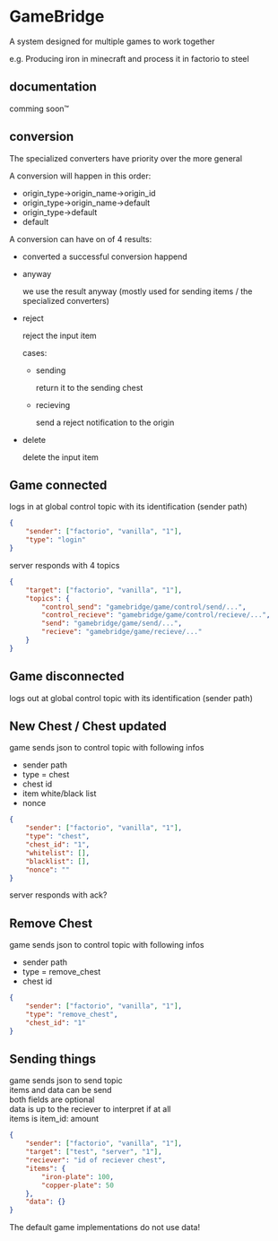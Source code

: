 # GameBridge

A system designed for multiple games to work together

e.g. Producing iron in minecraft and process it in factorio to steel

## documentation

comming soon™

## conversion

The specialized converters have priority over the more general

A conversion will happen in this order:

-   origin_type->origin_name->origin_id
-   origin_type->origin_name->default
-   origin_type->default
-   default

A conversion can have on of 4 results:

-   converted
    a successful conversion happend
-   anyway

    we use the result anyway (mostly used for sending items / the specialized converters)

-   reject

    reject the input item

    cases:

    -   sending

        return it to the sending chest

    -   recieving

        send a reject notification to the origin

-   delete

    delete the input item

## Game connected

logs in at global control topic with its identification (sender path)

```json
{
    "sender": ["factorio", "vanilla", "1"],
    "type": "login"
}
```

server responds with 4 topics

```json
{
    "target": ["factorio", "vanilla", "1"],
    "topics": {
        "control_send": "gamebridge/game/control/send/...",
        "control_recieve": "gamebridge/game/control/recieve/...",
        "send": "gamebridge/game/send/...",
        "recieve": "gamebridge/game/recieve/..."
    }
}
```

## Game disconnected

logs out at global control topic with its identification (sender path)

## New Chest / Chest updated

game sends json to control topic with following infos

-   sender path
-   type = chest
-   chest id
-   item white/black list
-   nonce

```json
{
    "sender": ["factorio", "vanilla", "1"],
    "type": "chest",
    "chest_id": "1",
    "whitelist": [],
    "blacklist": [],
    "nonce": ""
}
```

server responds with ack?

## Remove Chest

game sends json to control topic with following infos

-   sender path
-   type = remove_chest
-   chest id

```json
{
    "sender": ["factorio", "vanilla", "1"],
    "type": "remove_chest",
    "chest_id": "1"
}
```

## Sending things

game sends json to send topic  
items and data can be send  
both fields are optional  
data is up to the reciever to interpret if at all  
items is item_id: amount

```json
{
    "sender": ["factorio", "vanilla", "1"],
    "target": ["test", "server", "1"],
    "reciever": "id of reciever chest",
    "items": {
        "iron-plate": 100,
        "copper-plate": 50
    },
    "data": {}
}
```

The default game implementations do not use data!
